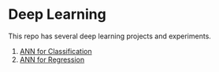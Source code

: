 # Deep Learning
 
This repo has several deep learning projects and experiments.

1. [ANN for Classification](https://github.com/rhettxio/Deep-Learning/tree/master/ANN%20for%20classification)
2. [ANN for Regression](https://github.com/rhettxio/Deep-Learning/tree/master/ANN%20for%20regression)